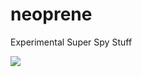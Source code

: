 neoprene
========

Experimental Super Spy Stuff

![](http://www.glydeamerica.com/wp-content/uploads/2013/08/top_secret.gif)
